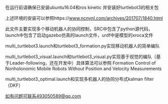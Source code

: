 在运行前请确保已安装ubuntu16.04和ros kinetic 并安装好turtlebot3的相关包

上述环境的安装可以参照https://www.ncnynl.com/archives/201707/1840.html

此文件主要实现多个移动机器人的协同控制，SRC中包含了python源代码，launch中包含了启动gazebo仿真的launch文件，urdf中是模型的xroca文件

multi_turtlebot3.launch和turtlebot3_formation.py实现移动机器人的简单编队

multi_turtlebot3_visual.launch和turtlebot3_visual.py实现基于视觉的编队（基于Leader-following，还在开发中）具体算法可以参照
Formation Control of Nonholonomic Mobile Robots Without Position and Velocity Measurements

multi_turtlebot3_optimal.launch和实现多机器人的协同分布式kalman filter（DKF）

如有问题可联系493050589@qq.com
